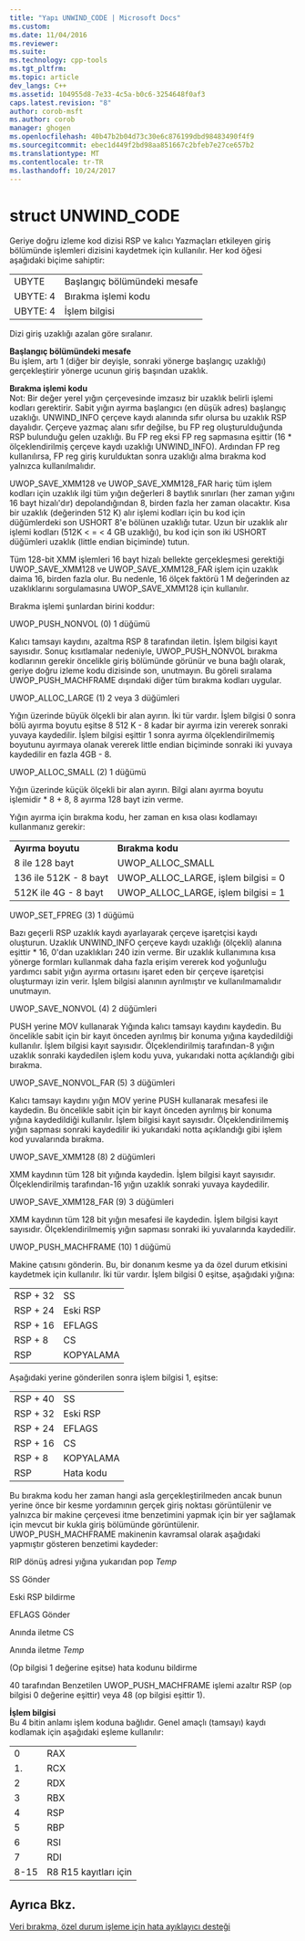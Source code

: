 ```yaml
---
title: "Yapı UNWIND_CODE | Microsoft Docs"
ms.custom: 
ms.date: 11/04/2016
ms.reviewer: 
ms.suite: 
ms.technology: cpp-tools
ms.tgt_pltfrm: 
ms.topic: article
dev_langs: C++
ms.assetid: 104955d8-7e33-4c5a-b0c6-3254648f0af3
caps.latest.revision: "8"
author: corob-msft
ms.author: corob
manager: ghogen
ms.openlocfilehash: 40b47b2b04d73c30e6c876199dbd98483490f4f9
ms.sourcegitcommit: ebec1d449f2bd98aa851667c2bfeb7e27ce657b2
ms.translationtype: MT
ms.contentlocale: tr-TR
ms.lasthandoff: 10/24/2017
---
```

# <a name="struct-unwindcode"></a>struct UNWIND_CODE
Geriye doğru izleme kod dizisi RSP ve kalıcı Yazmaçları etkileyen giriş bölümünde işlemleri dizisini kaydetmek için kullanılır. Her kod öğesi aşağıdaki biçime sahiptir:  
  
|||  
|-|-|  
|UBYTE|Başlangıç bölümündeki mesafe|  
|UBYTE: 4|Bırakma işlemi kodu|  
|UBYTE: 4|İşlem bilgisi|  
  
 Dizi giriş uzaklığı azalan göre sıralanır.  
  
 **Başlangıç bölümündeki mesafe**  
 Bu işlem, artı 1 (diğer bir deyişle, sonraki yönerge başlangıç uzaklığı) gerçekleştirir yönerge ucunun giriş başından uzaklık.  
  
 **Bırakma işlemi kodu**  
 Not: Bir değer yerel yığın çerçevesinde imzasız bir uzaklık belirli işlemi kodları gerektirir. Sabit yığın ayırma başlangıcı (en düşük adres) başlangıç uzaklığı. UNWIND_INFO çerçeve kaydı alanında sıfır olursa bu uzaklık RSP dayalıdır. Çerçeve yazmaç alanı sıfır değilse, bu FP reg oluşturulduğunda RSP bulunduğu gelen uzaklığı. Bu FP reg eksi FP reg sapmasına eşittir (16 * ölçeklendirilmiş çerçeve kaydı uzaklığı UNWIND_INFO). Ardından FP reg kullanılırsa, FP reg giriş kurulduktan sonra uzaklığı alma bırakma kod yalnızca kullanılmalıdır.  
  
 UWOP_SAVE_XMM128 ve UWOP_SAVE_XMM128_FAR hariç tüm işlem kodları için uzaklık ilgi tüm yığın değerleri 8 baytlık sınırları (her zaman yığını 16 bayt hizalı'dır) depolandığından 8, birden fazla her zaman olacaktır. Kısa bir uzaklık (değerinden 512 K) alır işlemi kodları için bu kod için düğümlerdeki son USHORT 8'e bölünen uzaklığı tutar. Uzun bir uzaklık alır işlemi kodları (512K < = < 4 GB uzaklığı), bu kod için son iki USHORT düğümleri uzaklık (little endian biçiminde) tutun.  
  
 Tüm 128-bit XMM işlemleri 16 bayt hizalı bellekte gerçekleşmesi gerektiği UWOP_SAVE_XMM128 ve UWOP_SAVE_XMM128_FAR işlem için uzaklık daima 16, birden fazla olur. Bu nedenle, 16 ölçek faktörü 1 M değerinden az uzaklıklarını sorgulamasına UWOP_SAVE_XMM128 için kullanılır.  
  
 Bırakma işlemi şunlardan birini koddur:  
  
 UWOP_PUSH_NONVOL (0) 1 düğümü  
  
 Kalıcı tamsayı kaydını, azaltma RSP 8 tarafından iletin. İşlem bilgisi kayıt sayısıdır. Sonuç kısıtlamalar nedeniyle, UWOP_PUSH_NONVOL bırakma kodlarının gerekir öncelikle giriş bölümünde görünür ve buna bağlı olarak, geriye doğru izleme kodu dizisinde son, unutmayın. Bu göreli sıralama UWOP_PUSH_MACHFRAME dışındaki diğer tüm bırakma kodları uygular.  
  
 UWOP_ALLOC_LARGE (1) 2 veya 3 düğümleri  
  
 Yığın üzerinde büyük ölçekli bir alan ayırın. İki tür vardır. İşlem bilgisi 0 sonra bölü ayırma boyutu eşitse 8 512 K - 8 kadar bir ayırma izin vererek sonraki yuvaya kaydedilir. İşlem bilgisi eşittir 1 sonra ayırma ölçeklendirilmemiş boyutunu ayırmaya olanak vererek little endian biçiminde sonraki iki yuvaya kaydedilir en fazla 4GB - 8.  
  
 UWOP_ALLOC_SMALL (2) 1 düğümü  
  
 Yığın üzerinde küçük ölçekli bir alan ayırın. Bilgi alanı ayırma boyutu işlemidir * 8 + 8, 8 ayırma 128 bayt izin verme.  
  
 Yığın ayırma için bırakma kodu, her zaman en kısa olası kodlamayı kullanmanız gerekir:  
  
|||  
|-|-|  
|**Ayırma boyutu**|**Bırakma kodu**|  
|8 ile 128 bayt|UWOP_ALLOC_SMALL|  
|136 ile 512K - 8 bayt|UWOP_ALLOC_LARGE, işlem bilgisi = 0|  
|512K ile 4G - 8 bayt|UWOP_ALLOC_LARGE, işlem bilgisi = 1|  
  
 UWOP_SET_FPREG (3) 1 düğümü  
  
 Bazı geçerli RSP uzaklık kaydı ayarlayarak çerçeve işaretçisi kaydı oluşturun. Uzaklık UNWIND_INFO çerçeve kaydı uzaklığı (ölçekli) alanına eşittir * 16, 0'dan uzaklıkları 240 izin verme. Bir uzaklık kullanımına kısa yönerge formları kullanmak daha fazla erişim vererek kod yoğunluğu yardımcı sabit yığın ayırma ortasını işaret eden bir çerçeve işaretçisi oluşturmayı izin verir. İşlem bilgisi alanının ayrılmıştır ve kullanılmamalıdır unutmayın.  
  
 UWOP_SAVE_NONVOL (4) 2 düğümleri  
  
 PUSH yerine MOV kullanarak Yığında kalıcı tamsayı kaydını kaydedin. Bu öncelikle sabit için bir kayıt önceden ayrılmış bir konuma yığına kaydedildiği kullanılır. İşlem bilgisi kayıt sayısıdır. Ölçeklendirilmiş tarafından-8 yığın uzaklık sonraki kaydedilen işlem kodu yuva, yukarıdaki notta açıklandığı gibi bırakma.  
  
 UWOP_SAVE_NONVOL_FAR (5) 3 düğümleri  
  
 Kalıcı tamsayı kaydını yığın MOV yerine PUSH kullanarak mesafesi ile kaydedin. Bu öncelikle sabit için bir kayıt önceden ayrılmış bir konuma yığına kaydedildiği kullanılır. İşlem bilgisi kayıt sayısıdır. Ölçeklendirilmemiş yığın sapması sonraki kaydedilir iki yukarıdaki notta açıklandığı gibi işlem kod yuvalarında bırakma.  
  
 UWOP_SAVE_XMM128 (8) 2 düğümleri  
  
 XMM kaydının tüm 128 bit yığında kaydedin. İşlem bilgisi kayıt sayısıdır. Ölçeklendirilmiş tarafından-16 yığın uzaklık sonraki yuvaya kaydedilir.  
  
 UWOP_SAVE_XMM128_FAR (9) 3 düğümleri  
  
 XMM kaydının tüm 128 bit yığın mesafesi ile kaydedin. İşlem bilgisi kayıt sayısıdır. Ölçeklendirilmemiş yığın sapması sonraki iki yuvalarında kaydedilir.  
  
 UWOP_PUSH_MACHFRAME (10) 1 düğümü  
  
 Makine çatısını gönderin.  Bu, bir donanım kesme ya da özel durum etkisini kaydetmek için kullanılır. İki tür vardır. İşlem bilgisi 0 eşitse, aşağıdaki yığına:  
  
|||  
|-|-|  
|RSP + 32|SS|  
|RSP + 24|Eski RSP|  
|RSP + 16|EFLAGS|  
|RSP + 8|CS|  
|RSP|KOPYALAMA|  
  
 Aşağıdaki yerine gönderilen sonra işlem bilgisi 1, eşitse:  
  
|||  
|-|-|  
|RSP + 40|SS|  
|RSP + 32|Eski RSP|  
|RSP + 24|EFLAGS|  
|RSP + 16|CS|  
|RSP + 8|KOPYALAMA|  
|RSP|Hata kodu|  
  
 Bu bırakma kodu her zaman hangi asla gerçekleştirilmeden ancak bunun yerine önce bir kesme yordamının gerçek giriş noktası görüntülenir ve yalnızca bir makine çerçevesi itme benzetimini yapmak için bir yer sağlamak için mevcut bir kukla giriş bölümünde görüntülenir. UWOP_PUSH_MACHFRAME makinenin kavramsal olarak aşağıdaki yapmıştır gösteren benzetimi kaydeder:  
  
 RIP dönüş adresi yığına yukarıdan pop *Temp*  
  
 SS Gönder  
  
 Eski RSP bildirme  
  
 EFLAGS Gönder  
  
 Anında iletme CS  
  
 Anında iletme *Temp*  
  
 (Op bilgisi 1 değerine eşitse) hata kodunu bildirme  
  
 40 tarafından Benzetilen UWOP_PUSH_MACHFRAME işlemi azaltır RSP (op bilgisi 0 değerine eşittir) veya 48 (op bilgisi eşittir 1).  
  
 **İşlem bilgisi**  
 Bu 4 bitin anlamı işlem koduna bağlıdır. Genel amaçlı (tamsayı) kaydı kodlamak için aşağıdaki eşleme kullanılır:  
  
|||  
|-|-|  
|0|RAX|  
|1.|RCX|  
|2|RDX|  
|3|RBX|  
|4|RSP|  
|5|RBP|  
|6|RSI|  
|7|RDI|  
|8-15|R8 R15 kayıtları için|  
  
## <a name="see-also"></a>Ayrıca Bkz.  
 [Veri bırakma, özel durum işleme için hata ayıklayıcı desteği](../build/unwind-data-for-exception-handling-debugger-support.md)